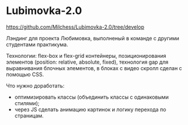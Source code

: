 # Lubimovka-2.0
https://github.com/Milchess/Lubimovka-2.0/tree/develop

Лэндинг для проекта Любимовка, выполненый в команде с другими студентами практикума.

Технологии:  flex-box и flex-grid контейнеры, позиционирования элементов (position: relative, absolute, fixed), технология gap для выравнивания блочных элементов, в блоках с видео скролл сделан с помощью CSS.

Что нужно доработать:
 - оптимизировать классы (объединить классы с одинаковыми стилями);
 - через JS сделать анимацию картинок и логику перехода по страницам.
